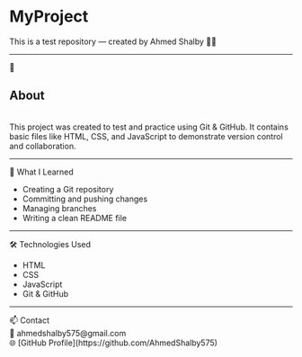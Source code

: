# MyProject
This is a test repository — created by Ahmed Shalby 👨‍💻
<hr>
📘<h2>About</h2> <br>
This project was created to test and practice using Git & GitHub.
It contains basic files like HTML, CSS, and JavaScript to demonstrate version control and collaboration.<hr>
🧠 What I Learned <br>
<ul>
      <li>Creating a Git repository</li>
      <li>Committing and pushing changes</li>
      <li>Managing branches</li>
      <li>Writing a clean README file</li>
</ul><hr>
🛠️ Technologies Used <br>
<ul>
      <li>HTML</li>
      <li>CSS</li>
      <li>JavaScript</li>
      <li>Git & GitHub</li>
</ul><hr>
📫 Contact <br>
📧 ahmedshalby575@gmail.com <br>
🌐 [GitHub Profile](https://github.com/AhmedShalby575)


